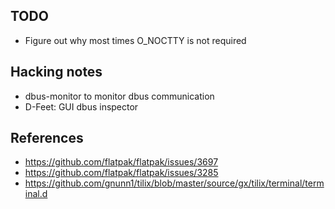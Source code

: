 ## TODO

* Figure out why most times O_NOCTTY is not required

## Hacking notes

* dbus-monitor to monitor dbus communication
* D-Feet: GUI dbus inspector

## References

* https://github.com/flatpak/flatpak/issues/3697
* https://github.com/flatpak/flatpak/issues/3285
* https://github.com/gnunn1/tilix/blob/master/source/gx/tilix/terminal/terminal.d
